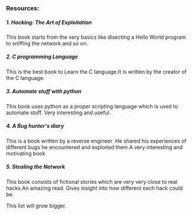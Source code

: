 ### Resources:

##### 1. Hacking: The Art of Exploitation
	
This book starts from the very basics like disecting a Hello World program to sniffing the network and so on.

##### 2. C programming Language
	
This is the best book to Learn the C language.It is written by the creator of the C language.
	
##### 3. Automate stuff with python
	
This book uses python as a proper scripting language which is used to automate stuff. Very interesting and useful.

##### 4. A Bug hunter's diary
	
This is a book written by a reverse engineer .He shared his experiences of different bugs he encountered and exploited them.A very interesting and motivating book

##### 5. Stealing the Network

This book consists of fictional stories which are very very close to real hacks.An amazing read. Gives insight into how different each hack could be.

This list will grow bigger.

